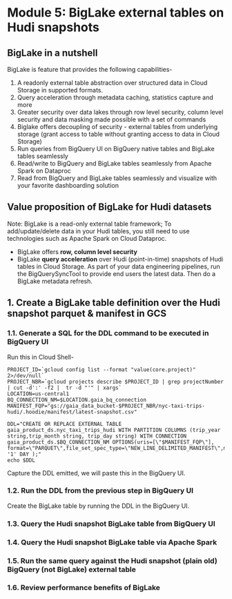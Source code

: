 # Module 5: BigLake external tables on Hudi snapshots

## BigLake in a nutshell
BigLake is feature that provides the following capabilities-
1. A readonly  external table abstraction over structured data in Cloud Storage in supported formats.
2. Query acceleration through metadata caching, statistics capture and more
3. Greater security over data lakes through row level security, column level security and data masking made possible with a set of commands
4. Biglake offers decoupling of security - external tables from underlying storage (grant access to table without granting access to data in Cloud Storage)
5. Run queries from BigQuery UI on BigQuery native tables and BigLake tables seamlessly
6. Read/write to BigQuery and BigLake tables seamlessly from Apache Spark on Dataproc
7. Read from BigQuery and BigLake tables seamlessly and visualize with your favorite dashboarding solution

## Value proposition of BigLake for Hudi datasets

Note: BigLake is a read-only external table framework; To add/update/delete data in your Hudi tables, you still need to use technologies such as Apache Spark on Cloud Dataproc. 

- BigLake offers **row, column level security**
- BigLake **query acceleration** over Hudi (point-in-time) snapshots of Hudi tables in Cloud Storage.
As part of your data engineering pipelines, run the BigQuerySyncTool to provide end users the latest data. Then do a BigLake metadata refresh.

## 1. Create a BigLake table definition over the Hudi snapshot parquet & manifest in GCS

### 1.1. Generate a SQL for the DDL command to be executed in BigQuery UI

Run this in Cloud Shell-
```
PROJECT_ID=`gcloud config list --format "value(core.project)" 2>/dev/null`
PROJECT_NBR=`gcloud projects describe $PROJECT_ID | grep projectNumber | cut -d':' -f2 |  tr -d "'" | xargs`
LOCATION=us-central1
BQ_CONNECTION_NM=$LOCATION.gaia_bq_connection
MANIFEST_FQP="gs://gaia_data_bucket-$PROJECT_NBR/nyc-taxi-trips-hudi/.hoodie/manifest/latest-snapshot.csv"

DDL="CREATE OR REPLACE EXTERNAL TABLE gaia_product_ds.nyc_taxi_trips_hudi WITH PARTITION COLUMNS (trip_year string,trip_month string, trip_day string) WITH CONNECTION gaia_product_ds.$BQ_CONNECTION_NM OPTIONS(uris=[\"$MANIFEST_FQP\"], format=\"PARQUET\",file_set_spec_type=\"NEW_LINE_DELIMITED_MANIFEST\",metadata_cache_mode=\"AUTOMATIC\",max_staleness=INTERVAL '1' DAY );"
echo $DDL
```

Capture the DDL emitted, we will paste this in the BigQuery UI.

### 1.2. Run the DDL from the previous step in BigQuery UI

Create the BigLake table by running the DDL in the BigQuery UI.


### 1.3. Query the Hudi snapshot BigLake table from BigQuery UI



### 1.4. Query the Hudi snapshot BigLake table via Apache Spark


### 1.5. Run the same query against the Hudi snapshot (plain old) BigQuery (not BigLake) external table


### 1.6. Review performance benefits of BigLake
